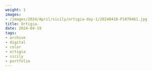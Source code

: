 ```yaml
---
weight: 1
images:
- /images/2024/April/sicily/ortigia-day-1/20240418-P1070461.jpg
title: Ortigia.
date: 2024-04-19
tags:
- archive
- digital
- color
- ortigia
- sicily
- portfolio
---
```


